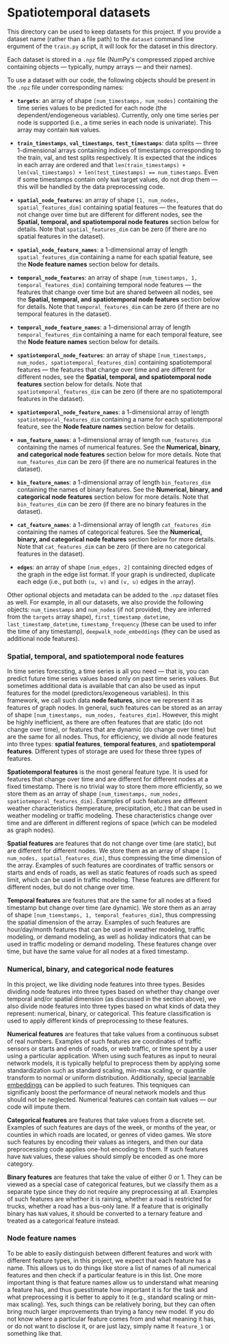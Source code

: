 # Spatiotemporal datasets

This directory can be used to keep datasets for this project. If you provide a dataset name (rather than a file path)
to the `dataset` command line ergument of the `train.py` script, it will look for the dataset in this directory.

Each dataset is stored in a `.npz` file (NumPy's compressed zipped archive 
containing objects &mdash; typically, numpy arrays &mdash; and their names).

To use a dataset with our code, the following objects should be present in the `.npz` file under corresponding names:

- **`targets`**: an array of shape `[num_timestamps, num_nodes]` containing the time series values to be predicted
for each node (the dependent/endogeneous variables). Currently, only one time series per node is supported
(i.e., a time series in each node is univariate). This array may contain `NaN` values.

- **`train_timestamps`**, **`val_timestamps`**, **`test_timestamps`**: data splits &mdash; three 1-dimensional arrays
containing indices of timestamps corresponding to the train, val, and test splits respectively.
It is expected that the indices in each array are ordered and that
`len(train_timestamps) + len(val_timestamps) + len(test_timestamps) == num_timestamps`.
Even if some timestamps contain only `NaN` target values, do not drop them &mdash; this will be handled by
the data preprocessing code.

- **`spatial_node_features`**: an array of shape `[1, num_nodes, spatial_features_dim]`
containing spatial features &mdash; the features that do not change over time but are different for different nodes,
see the **Spatial, temporal, and spatiotemporal node features** section below for details.
Note that `spatial_features_dim` can be zero (if there are no spatial features in the dataset).

- **`spatial_node_feature_names`**: a 1-dimensional array of length `spatial_features_dim` containing
a name for each spatial feature, see the **Node feature names** section below for details.

- **`temporal_node_features`**: an array of shape `[num_timestamps, 1, temporal_features_dim]`
containing temporal node features &mdash; the features that change over time but are shared between all nodes,
see the **Spatial, temporal, and spatiotemporal node features** section below for details.
Note that `temporal_features_dim` can be zero (if there are no temporal features in the dataset).

- **`temporal_node_feature_names`**: a 1-dimensional array of length `temporal_features_dim` containing
a name for each temporal feature, see the **Node feature names** section below for details.

- **`spatiotemporal_node_features`**: an array of shape `[num_timestamps, num_nodes, spatiotemporal_features_dim]`
containing spatiotemporal features &mdash; the features that change over time and are different for different nodes,
see the **Spatial, temporal, and spatiotemporal node features** section below for details.
Note that `spatiotemporal_features_dim` can be zero (if there are no spatiotemporal features in the dataset).

- **`spatiotemporal_node_feature_names`**: a 1-dimensional array of length `spatiotemporal_features_dim` containing
a name for each spatiotemporal feature, see the **Node feature names** section below for details.

- **`num_feature_names`**: a 1-dimensional array of length `num_features_dim`
containing the names of numerical features.
See the **Numerical, binary, and categorical node features** section below for more details.
Note that `num_features_dim` can be zero (if there are no numerical features in the dataset).

- **`bin_feature_names`**: a 1-dimensional array of length `bin_features_dim`
containing the names of binary features.
See the **Numerical, binary, and categorical node features** section below for more details.
Note that `bin_features_dim` can be zero (if there are no binary features in the dataset).

- **`cat_feature_names`**: a 1-dimensional array of length `cat_features_dim`
containing the names of categorical features.
See the **Numerical, binary, and categorical node features** section below for more details.
Note that `cat_features_dim` can be zero (if there are no categorical features in the dataset).

- **`edges`**: an array of shape `[num_edges, 2]` containing directed edges of the graph in the edge list format.
If your graph is undirected, duplicate each edge (i.e., put both `(u, v)` and `(v, u)` edges in the array).

Other optional objects and metadata can be added to the `.npz` dataset files as well. For example, in all our datasets,
we also provide the following objects: `num_timestamps` and `num_nodes` (if not provided, they are inferred from
the `targets` array shape), `first_timestamp_datetime`, `last_timestamp_datetime`, `timestamp_frequency`
(these can be used to infer the time of any timestamp), `deepwalk_node_embeddings` (they can be used as additional
node features).





### Spatial, temporal, and spatiotemporal node features

In time series forecsting, a time series is all you need &mdash; that is, you can predict future time series values
based only on past time series values. But sometimes additional data is available that can also be used as
input features for the model (predictors/exogeneous variables). In this framework, we call such data **node features**,
since we represent it as features of graph nodes. In general, such features can be stored as an array of shape
`[num_timestamps, num_nodes, features_dim]`. However, this might be highly inefficient, as there are often
features that are static (do not change over time), or features that are dynamic (do change over time) but are
the same for all nodes. Thus, for efficiency, we divide all node features into three types:
**spatial features**, **temporal features**, and **spatiotemporal features**. Different types of storage are used
for these three types of features.

**Spatiotemporal features** is the most general feature type. It is used for features that change over time and
are different for different nodes at a fixed timestamp. There is no trivial way to store them more efficiently,
so we store them as an array of shape `[num_timestamps, num_nodes, spatiotemporal_features_dim]`. Examples of such
features are different weather characteristics (temperature, precipitation, etc.) that can be used in weather modeling
or traffic modeling. These  characteristics change over time and are different in different regions of space (which can
be modeled as graph nodes).

**Spatial features** are features that do not change over time (are static), but are different for different nodes.
We store them as an array of shape `[1, num_nodes, spatial_features_dim]`, thus compressing the time dimension
of the array. Examples of such features are coordinates of traffic sensors or starts and ends of roads, as well as
static features of roads such as speed limit, which can be used in traffic modeling. These features are different
for different nodes, but do not change over time.

**Temporal features** are features that are the same for all nodes at a fixed timestamp but change over time
(are dynamic). We store them as an array of shape `[num_tiemstamps, 1, temporal_features_dim]`, thus compressing
the spatial dimension of the array. Examples of such features are hour/day/month features that can be used in
weather modeling, traffic modeling, or demand modeling, as well as holiday indicators that can be used in
traffic modeling or demand modeling. These features change over time, but have the same value for all nodes at
a fixed timestamp.





### Numerical, binary, and categorical node features

In this project, we like dividing node features into three types. Besides dividing node features into three types
based on whether thay change over temporal and/or spatial dimension (as discussed in the section above), we also divide
node features into three types based on what kinds of data they represent: numerical, binary, or categorical.
This feature classification is used to apply different kinds of preprocessing to these features.

**Numerical features** are features that take values from a continuous subset of real numbers. Examples of such features
are coordinates of traffic sensors or starts and ends of roads, or web traffic, or time spent by a user using
a particular application. When using such features as input to neural network models, it is typically helpful
to preprocess them by applying some standardization such as standard scaling, min-max scaling, or quantile transform
to normal or uniform distribution. Additionally, special [learnable embeddings](https://arxiv.org/abs/2203.05556)
can be applied to such features. This teqniques can significanly boost the performance of neural network models
and thus should not be neglected. Numerical features can contain `NaN` values &mdash; our code will impute them.

**Categorical features** are features that take values from a discrete set. Examples of such features are
days of the week, or months of the year, or counties in which roads are located, or genres of video games.
We store such features by encoding their values as integers, and then our data preprocessing code applies one-hot
encoding to them. If such features have `NaN` values, these values should simply be encoded as one more category.

**Binary features** are features that take the value of either 0 or 1. They can be viewed as a special case of
categorical features, but we classify them as a separate type since they do not require any preprocessing at all.
Examples of such features are whether it is raining, whether a road is restricted for trucks, whether a road has
a bus-only lane. If a feature that is originally binary has `NaN` values, it should be converted to a ternary feature
and treated as a categorical feature instead.





### Node feature names

To be able to easily distinguish between different features and work with different feature types, in this project,
we expect that each feature has a name. This allows us to do things like store a list of names of all numerical
features and then check if a particular feature is in this list. One more important thing is that feature names
allow us to understand what meaning a feature has, and thus guesstimate how important it is for the task and what
preprocessing it is better to apply to it (e.g., standard scaling or min-max scaling). Yes, such things can be
relatively boring, but they can often bring much larger improvements than trying a fancy new model. If you do not know
where a particular feature comes from and what meaning it has, or do not want to disclose it, or are just lazy,
simply name it `feature_1` or something like that.
